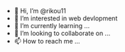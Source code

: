 - 👋 Hi, I’m @rikou11
- 👀 I’m interested in web devlopment 
- 🌱 I’m currently learning ...
- 💞️ I’m looking to collaborate on ...
- 📫 How to reach me ...

<!---
rikou11/rikou11 is a ✨ special ✨ repository because its `README.md` (this file) appears on your GitHub profile.
You can click the Preview link to take a look at your changes.
--->
